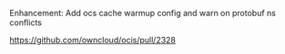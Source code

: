 Enhancement: Add ocs cache warmup config and warn on protobuf ns conflicts

https://github.com/owncloud/ocis/pull/2328
